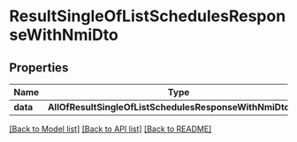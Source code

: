 # ResultSingleOfListSchedulesResponseWithNmiDto

## Properties
Name | Type | Description | Notes
------------ | ------------- | ------------- | -------------
**data** | **AllOfResultSingleOfListSchedulesResponseWithNmiDtoData** | Data | [optional] 

[[Back to Model list]](../../README.md#documentation-for-models) [[Back to API list]](../../README.md#documentation-for-api-endpoints) [[Back to README]](../../README.md)

